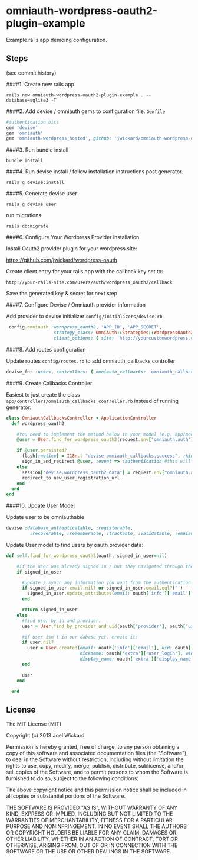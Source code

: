 omniauth-wordpress-oauth2-plugin-example
========================================

Example rails app demoing configuration.

## Steps
(see commit history)

####1. Create new rails app.
  
```rails new omniauth-wordpress-oauth2-plugin-example . --database=sqlite3 -T``` 

####2. Add devise / omniauth gems to configuration file. `Gemfile`

```ruby
#authentication bits
gem 'devise'
gem 'omniauth'
gem 'omniauth-wordpress_hosted', github: 'jwickard/omniauth-wordpress-oauth2-plugin'  
```
####3. Run bundle install

`bundle install`

####4. Run devise install / follow installation instructions post generator.

`rails g devise:install`

####5. Generate devise user

`rails g devise user`

run migrations

`rails db:migrate`

####6. Configure Your Wordpress Provider installation 

Install Oauth2 provider plugin for your wordpress site:

https://github.com/jwickard/wordpress-oauth

Create client entry for your rails app with the callback key set to:

```
http://your-rails-site.com/users/auth/wordpress_oauth2/callback
```

Save the generated key & secret for next step

####7. Configure Devise / Omniauth provider information

Add provider to devise initializer `config/initializers/devise.rb`

```ruby
 config.omniauth :wordpress_oauth2, 'APP_ID', 'APP_SECRET',
                  strategy_class: OmniAuth::Strategies::WordpressOauth2Plugin,
                  client_options: { site: 'http://yourcustomwordpress.com' }
```

####8. Add routes configuration

Update routes `config/routes.rb` to add omniauth_callbacks controller

```ruby
devise_for :users, controllers: { omniauth_callbacks: 'omniauth_callbacks' }
```

####9. Create Callbacks Controller

Easiest to just create the class `app/controllers/omniauth_callbacks_controller.rb` instead of running generator.

```ruby
class OmniauthCallbacksController < ApplicationController
  def wordpress_oauth2

    #You need to implement the method below in your model (e.g. app/models/user.rb)
    @user = User.find_for_wordpress_oauth2(request.env["omniauth.auth"], current_user)

    if @user.persisted?
      flash[:notice] = I18n.t "devise.omniauth_callbacks.success", :kind => "Wordpress Oauth2"
      sign_in_and_redirect @user, :event => :authentication #this will throw if @user is not activated
    else
      session["devise.wordpress_oauth2_data"] = request.env["omniauth.auth"]
      redirect_to new_user_registration_url
    end
  end
end
```

####10. Update User Model

Update user to be omniauthable

```ruby
devise :database_authenticatable, :registerable,
         :recoverable, :rememberable, :trackable, :validatable, :omniauthable
```

Update User model to find users by oauth provider data:

```ruby
def self.find_for_wordpress_oauth2(oauth, signed_in_user=nil)

    #if the user was already signed in / but they navigated through the authorization with wordpress
    if signed_in_user

      #update / synch any information you want from the authentication service.
      if signed_in_user.email.nil? or signed_in_user.email.eql?('')
        signed_in_user.update_attributes(email: oauth['info']['email'])
      end

      return signed_in_user
    else
      #find user by id and provider.
      user = User.find_by_provider_and_uid(oauth['provider'], oauth['uid'])

      #if user isn't in our dabase yet, create it!
      if user.nil?
        user = User.create!(email: oauth['info']['email'], uid: oauth['uid'], provider: oauth['provider'],
                            nickname: oauth['extra']['user_login'], website: oauth['info']['urls']['Website'],
                            display_name: oauth['extra']['display_name'])
      end

      user
    end

  end
```

## License

The MIT License (MIT)

Copyright (c) 2013 Joel Wickard

Permission is hereby granted, free of charge, to any person obtaining a copy of
this software and associated documentation files (the "Software"), to deal in
the Software without restriction, including without limitation the rights to
use, copy, modify, merge, publish, distribute, sublicense, and/or sell copies of
the Software, and to permit persons to whom the Software is furnished to do so,
subject to the following conditions:

The above copyright notice and this permission notice shall be included in all
copies or substantial portions of the Software.

THE SOFTWARE IS PROVIDED "AS IS", WITHOUT WARRANTY OF ANY KIND, EXPRESS OR
IMPLIED, INCLUDING BUT NOT LIMITED TO THE WARRANTIES OF MERCHANTABILITY, FITNESS
FOR A PARTICULAR PURPOSE AND NONINFRINGEMENT. IN NO EVENT SHALL THE AUTHORS OR
COPYRIGHT HOLDERS BE LIABLE FOR ANY CLAIM, DAMAGES OR OTHER LIABILITY, WHETHER
IN AN ACTION OF CONTRACT, TORT OR OTHERWISE, ARISING FROM, OUT OF OR IN
CONNECTION WITH THE SOFTWARE OR THE USE OR OTHER DEALINGS IN THE SOFTWARE.
